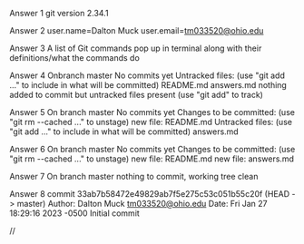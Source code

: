 Answer 1
git version 2.34.1

Answer 2
user.name=Dalton Muck
user.email=tm033520@ohio.edu

Answer 3
A list of Git commands pop up in terminal along with their definitions/what the commands do

Answer 4
Onbranch master
No commits yet
Untracked files:
  (use "git add <file>..." to include in what will be committed)
        README.md
        answers.md
nothing added to commit but untracked files present (use "git add" to track)

Answer 5
On branch master
No commits yet
Changes to be committed:
  (use "git rm --cached <file>..." to unstage)
        new file:   README.md
Untracked files:
  (use "git add <file>..." to include in what will be committed)
        answers.md

Answer 6
On branch master
No commits yet
Changes to be committed:
  (use "git rm --cached <file>..." to unstage)
        new file:   README.md
        new file:   answers.md

Answer 7
On branch master
nothing to commit, working tree clean

Answer 8
commit 33ab7b58472e49829ab7f5e275c53c051b55c20f (HEAD -> master)
Author: Dalton Muck <tm033520@ohio.edu>
Date:   Fri Jan 27 18:29:16 2023 -0500
    Initial commit



//